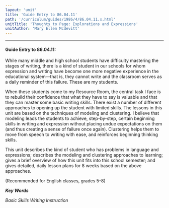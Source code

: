 ```yaml
---
layout: 'unit'
title: 'Guide Entry to 86.04.11'
path: '/curriculum/guides/1986/4/86.04.11.x.html'
unitTitle: 'Thoughts to Page: Explorations and Expressions'
unitAuthor: 'Mary Ellen Mcdevitt'
---
```


<body>
<hr/>
 <h4>
  Guide Entry to 86.04.11:
 </h4>
 While many middle and high school students have difficulty mastering the stages of writing, there is a kind of student in our schools for whom expression and writing have become one more negative experience in the educational system—that is, they cannot write and the classroom serves as a daily reminder of this failure. These are my students.
 <p>
  When these students come to my Resource Room, the central task I face is to rebuild their confidence that what they have to say is valuable and that they can master some basic writing skills. There exist a number of different approaches to opening up the student with limited skills. The lessons in this unit are based on the techniques of modeling and clustering. I believe that modeling leads the students to achieve, step-by-step, certain beginning skills in writing and expression without placing undue expectations on them (and thus creating a sense of failure once again). Clustering helps them to move from speech to writing with ease, and reinforces beginning thinking skills.
 </p>
 <p>
  This unit describes the kind of student who has problems in language and expressions; describes the modeling and clustering approaches to learning; gives a brief overview of how this unit fits into this school semester; and gives detailed, daily lesson plans for 8 weeks based on the above approaches.
 </p>
 <p>
  (Recommended for English classes, grades 5-8)
 </p>
<p>
  <b>
   <i>
    Key Words
   </i>
  </b>
  <br/>
 </p>
 <p>
  <i>
   Basic Skills Writing Instruction
  </i>
 </p>

</body>
